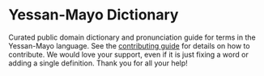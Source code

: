 
# Yessan-Mayo Dictionary

Curated public domain dictionary and pronunciation guide for terms in the Yessan-Mayo language. See the [contributing guide](https://github.com/drumworkteam/term/blob/make/.github/contributing.md) for details on how to contribute. We would love your support, even if it is just fixing a word or adding a single definition. Thank you for all your help!